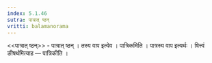 ```yaml
---
index: 5.1.46
sutra: पात्रात् ष्ठन्
vritti: balamanorama
---
```


<<पात्रात् ष्ठन्>> - पात्रात् ष्ठन् । तस्य वाप इत्येव । पात्रिकमिति । पात्रस्य वाप इत्यर्थः । षित्त्वं ङीषर्थमित्याह — पात्रिकीति । 